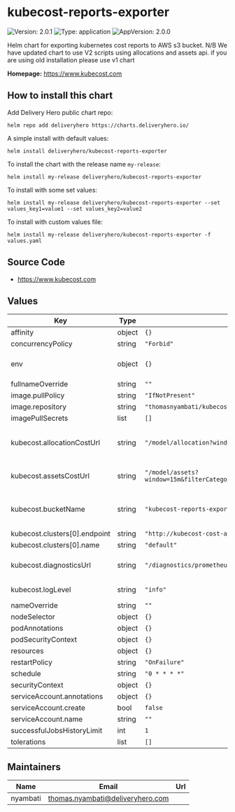 # kubecost-reports-exporter

![Version: 2.0.1](https://img.shields.io/badge/Version-2.0.1-informational?style=flat-square) ![Type: application](https://img.shields.io/badge/Type-application-informational?style=flat-square) ![AppVersion: 2.0.0](https://img.shields.io/badge/AppVersion-2.0.0-informational?style=flat-square)

Helm chart for exporting kubernetes cost reports to AWS s3 bucket.
N/B We have updated chart to use V2 scripts using allocations and assets api.
if you are using old installation please use v1 chart

**Homepage:** <https://www.kubecost.com>

## How to install this chart

Add Delivery Hero public chart repo:

```console
helm repo add deliveryhero https://charts.deliveryhero.io/
```

A simple install with default values:

```console
helm install deliveryhero/kubecost-reports-exporter
```

To install the chart with the release name `my-release`:

```console
helm install my-release deliveryhero/kubecost-reports-exporter
```

To install with some set values:

```console
helm install my-release deliveryhero/kubecost-reports-exporter --set values_key1=value1 --set values_key2=value2
```

To install with custom values file:

```console
helm install my-release deliveryhero/kubecost-reports-exporter -f values.yaml
```

## Source Code

* <https://www.kubecost.com>

## Values

| Key | Type | Default | Description |
|-----|------|---------|-------------|
| affinity | object | `{}` |  |
| concurrencyPolicy | string | `"Forbid"` |  |
| env | object | `{}` | Extra environment variables |
| fullnameOverride | string | `""` |  |
| image.pullPolicy | string | `"IfNotPresent"` |  |
| image.repository | string | `"thomasnyambati/kubecost-reports-exporter"` |  |
| imagePullSecrets | list | `[]` |  |
| kubecost.allocationCostUrl | string | `"/model/allocation?window=15m&aggregate=pod"` | Url for allocation api cost reports |
| kubecost.assetsCostUrl | string | `"/model/assets?window=15m&filterCategories=Compute&filterTypes=Node&filterServices=Kubernetes"` | Url for assets api cost reports |
| kubecost.bucketName | string | `"kubecost-reports-exporter"` | S3 Bucket name for reports export |
| kubecost.clusters[0].endpoint | string | `"http://kubecost-cost-analyzer:9090"` |  |
| kubecost.clusters[0].name | string | `"default"` |  |
| kubecost.diagnosticsUrl | string | `"/diagnostics/prometheusMetrics"` | Url for prometheus diagnostics |
| kubecost.logLevel | string | `"info"` | exporter log level. |
| nameOverride | string | `""` |  |
| nodeSelector | object | `{}` |  |
| podAnnotations | object | `{}` |  |
| podSecurityContext | object | `{}` |  |
| resources | object | `{}` |  |
| restartPolicy | string | `"OnFailure"` |  |
| schedule | string | `"0 * * * *"` |  |
| securityContext | object | `{}` |  |
| serviceAccount.annotations | object | `{}` |  |
| serviceAccount.create | bool | `false` |  |
| serviceAccount.name | string | `""` |  |
| successfulJobsHistoryLimit | int | `1` |  |
| tolerations | list | `[]` |  |

## Maintainers

| Name | Email | Url |
| ---- | ------ | --- |
| nyambati | <thomas.nyambati@deliveryhero.com> |  |
